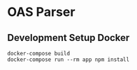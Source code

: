 # OAS Parser

## Development Setup Docker
```
docker-compose build
docker-compose run --rm app npm install
```
